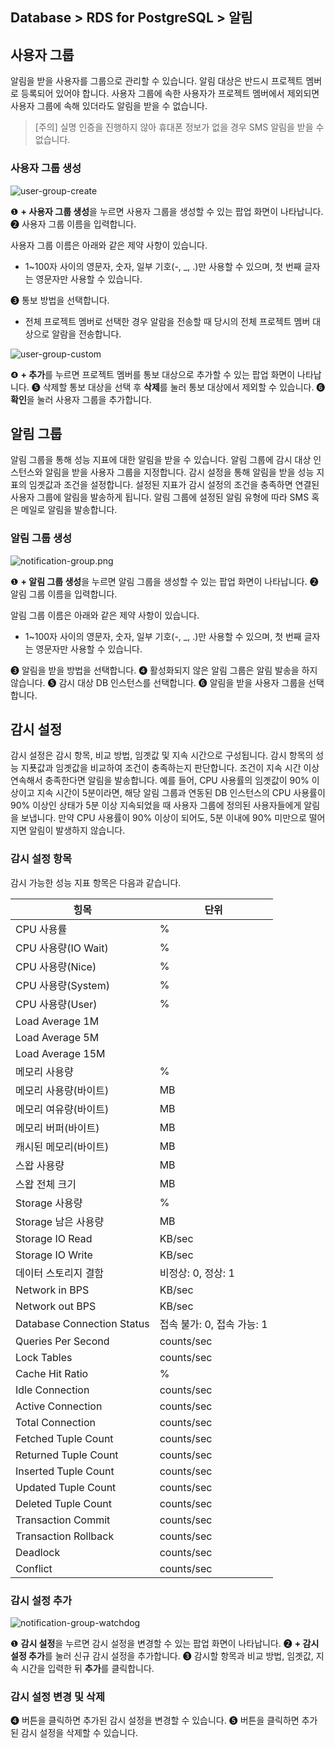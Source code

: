 ## Database > RDS for PostgreSQL > 알림

## 사용자 그룹

알림을 받을 사용자를 그룹으로 관리할 수 있습니다. 알림 대상은 반드시 프로젝트 멤버로 등록되어 있어야 합니다. 사용자 그룹에 속한 사용자가 프로젝트 멤버에서 제외되면 사용자 그룹에 속해 있더라도 알림을 받을 수 없습니다.

> [주의]
> 실명 인증을 진행하지 않아 휴대폰 정보가 없을 경우 SMS 알림을 받을 수 없습니다.

### 사용자 그룹 생성

![user-group-create](https://static.toastoven.net/prod_rds_postgres/20240611/user-group-create-ko.png)

❶ **+ 사용자 그룹 생성**을 누르면 사용자 그룹을 생성할 수 있는 팝업 화면이 나타납니다.
❷ 사용자 그룹 이름을 입력합니다.

사용자 그룹 이름은 아래와 같은 제약 사항이 있습니다.

* 1~100자 사이의 영문자, 숫자, 일부 기호(-, _, .)만 사용할 수 있으며, 첫 번째 글자는 영문자만 사용할 수 있습니다.

❸ 통보 방법을 선택합니다.

* 전체 프로젝트 멤버로 선택한 경우 알람을 전송할 때 당시의 전체 프로젝트 멤버 대상으로 알람을 전송합니다.

![user-group-custom](https://static.toastoven.net/prod_rds_postgres/20240611/user-group-custom-ko.png)

❹ **+ 추가**를 누르면 프로젝트 멤버를 통보 대상으로 추가할 수 있는 팝업 화면이 나타납니다.
❺ 삭제할 통보 대상을 선택 후 **삭제**를 눌러 통보 대상에서 제외할 수 있습니다.
❻ **확인**을 눌러 사용자 그룹을 추가합니다.

## 알림 그룹

알림 그룹을 통해 성능 지표에 대한 알림을 받을 수 있습니다. 알림 그룹에 감시 대상 인스턴스와 알림을 받을 사용자 그룹을 지정합니다. 감시 설정을 통해 알림을 받을 성능 지표의 임곗값과 조건을 설정합니다. 설정된 지표가 감시 설정의 조건을 충족하면 연결된 사용자 그룹에 알림을 발송하게 됩니다. 알림 그룹에 설정된 알림 유형에 따라 SMS 혹은 메일로 알림을 발송합니다.

### 알림 그룹 생성

![notification-group.png](https://static.toastoven.net/prod_rds_postgres/20240611/notification-group-ko.png)

❶ **+ 알림 그룹 생성**을 누르면 알림 그룹을 생성할 수 있는 팝업 화면이 나타납니다.
❷ 알림 그룹 이름을 입력합니다.

알림 그룹 이름은 아래와 같은 제약 사항이 있습니다.

* 1~100자 사이의 영문자, 숫자, 일부 기호(-, _, .)만 사용할 수 있으며, 첫 번째 글자는 영문자만 사용할 수 있습니다.

❸ 알림을 받을 방법을 선택합니다.
❹ 활성화되지 않은 알림 그룹은 알림 발송을 하지 않습니다.
❺ 감시 대상 DB 인스턴스를 선택합니다.
❻ 알림을 받을 사용자 그룹을 선택합니다.

## 감시 설정

감시 설정은 감시 항목, 비교 방법, 임곗값 및 지속 시간으로 구성됩니다. 감시 항목의 성능 지푯값과 임곗값을 비교하여 조건이 충족하는지 판단합니다. 조건이 지속 시간 이상 연속해서 충족한다면 알림을 발송합니다. 예를 들어, CPU 사용률의 임곗값이 90% 이상이고 지속 시간이 5분이라면, 해당 알림 그룹과 연동된 DB 인스턴스의 CPU 사용률이 90% 이상인 상태가 5분 이상 지속되었을 때 사용자 그룹에 정의된 사용자들에게 알림을 보냅니다. 만약 CPU 사용률이 90% 이상이 되어도, 5분 이내에 90% 미만으로 떨어지면 알림이 발생하지 않습니다.

### 감시 설정 항목

감시 가능한 성능 지표 항목은 다음과 같습니다.

| 힝목                         | 단위                 |
|----------------------------|--------------------|
| CPU 사용률                    | %                  |
| CPU 사용량(IO Wait)           | %                  |
| CPU 사용량(Nice)              | %                  |
| CPU 사용량(System)            | %                  |
| CPU 사용량(User)              | %                  |
| Load Average 1M            |                    |
| Load Average 5M            |                    |
| Load Average 15M           |                    |
| 메모리 사용량                    | %                  |
| 메모리 사용량(바이트)               | MB                 |
| 메모리 여유량(바이트)               | MB                 |
| 메모리 버퍼(바이트)                | MB                 |
| 캐시된 메모리(바이트)               | MB                 |
| 스왑 사용량                     | MB                 |
| 스왑 전체 크기                   | MB                 |
| Storage 사용량                | %                  |
| Storage 남은 사용량             | MB                 |
| Storage IO Read            | KB/sec             |
| Storage IO Write           | KB/sec             |
| 데이터 스토리지 결함                | 비정상: 0, 정상: 1      |
| Network in BPS             | KB/sec             |
| Network out BPS            | KB/sec             |
| Database Connection Status | 접속 불가: 0, 접속 가능: 1 |
| Queries Per Second         | counts/sec         |
| Lock Tables                | counts/sec         |
| Cache Hit Ratio            | %                  |
| Idle Connection            | counts/sec         |
| Active Connection          | counts/sec         |
| Total Connection           | counts/sec         |
| Fetched Tuple Count        | counts/sec         |
| Returned Tuple Count       | counts/sec         |
| Inserted Tuple Count       | counts/sec         |
| Updated Tuple Count        | counts/sec         |
| Deleted Tuple Count        | counts/sec         |
| Transaction Commit         | counts/sec         |
| Transaction Rollback       | counts/sec         |
| Deadlock                   | counts/sec         |
| Conflict                   | counts/sec         |

### 감시 설정 추가

![notification-group-watchdog](https://static.toastoven.net/prod_rds_postgres/20240611/notification-group-watchdog-ko.png)

❶ **감시 설정**을 누르면 감시 설정을 변경할 수 있는 팝업 화면이 나타납니다.
❷ **+ 감시 설정 추가**를 눌러 신규 감시 설정을 추가합니다.
❸ 감시할 항목과 비교 방법, 임곗값, 지속 시간을 입력한 뒤 **추가**를 클릭합니다.

### 감시 설정 변경 및 삭제

❹ 버튼을 클릭하면 추가된 감시 설정을 변경할 수 있습니다.
❺ 버튼을 클릭하면 추가된 감시 설정을 삭제할 수 있습니다.
